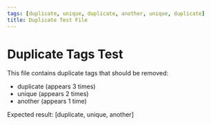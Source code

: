 ```yaml
---
tags: [duplicate, unique, duplicate, another, unique, duplicate]
title: Duplicate Test File
---
```


# Duplicate Tags Test

This file contains duplicate tags that should be removed:
- duplicate (appears 3 times)
- unique (appears 2 times)
- another (appears 1 time)

Expected result: [duplicate, unique, another]